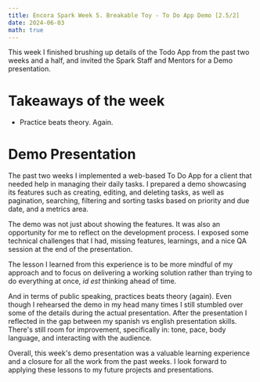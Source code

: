 ```yaml
---
title: Encora Spark Week 5. Breakable Toy - To Do App Demo [2.5/2]
date: 2024-06-03
math: true
---
```


This week I finished brushing up details of the Todo App from the past two weeks and a half, and invited the Spark Staff and Mentors for a Demo presentation.

# Takeaways of the week

- Practice beats theory. Again.

# Demo Presentation

The past two weeks I implemented a web-based To Do App for a client that needed help in managing their daily tasks. I prepared a demo showcasing its features such as creating, editing, and deleting tasks, as well as pagination, searching, filtering and sorting tasks based on priority and due date, and a metrics area.

The demo was not just about showing the features. It was also an opportunity for me to reflect on the development process. I exposed some technical challenges that I had, missing features, learnings, and a nice QA session at the end of the presentation.

The lesson I learned from this experience is to be more mindful of my approach and to focus on delivering a working solution rather than trying to do everything at once, _id est_ thinking ahead of time.

And in terms of public speaking, practices beats theory (again). Even though I rehearsed the demo in my head many times I still stumbled over some of the details during the actual presentation. After the presentation I reflected in the gap between my spanish vs english presentation skills. There's still room for improvement, specifically in: tone, pace, body language, and interacting with the audience.

Overall, this week's demo presentation was a valuable learning experience and a closure for all the work from the past weeks. I look forward to applying these lessons to my future projects and presentations.
